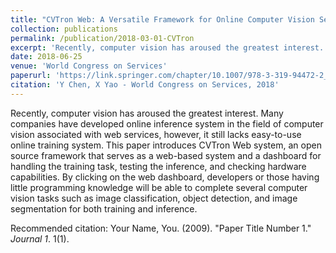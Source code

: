 ```yaml
---
title: "CVTron Web: A Versatile Framework for Online Computer Vision Services"
collection: publications
permalink: /publication/2018-03-01-CVTron
excerpt: 'Recently, computer vision has aroused the greatest interest. Many companies have developed online inference system in the field of computer vision associated with web services, however, it still lacks easy-to-use online training system. This paper introduces CVTron Web system, an open source framework that serves as a web-based system and a dashboard for handling the training task, testing the inference, and checking hardware capabilities. By clicking on the web dashboard, developers or those having little programming knowledge will be able to complete several computer vision tasks such as image classification, object detection, and image segmentation for both training and inference.'
date: 2018-06-25
venue: 'World Congress on Services'
paperurl: 'https://link.springer.com/chapter/10.1007/978-3-319-94472-2_5'
citation: 'Y Chen, X Yao - World Congress on Services, 2018'
---
```

Recently, computer vision has aroused the greatest interest. Many companies have developed online inference system in the field of computer vision associated with web services, however, it still lacks easy-to-use online training system. This paper introduces CVTron Web system, an open source framework that serves as a web-based system and a dashboard for handling the training task, testing the inference, and checking hardware capabilities. By clicking on the web dashboard, developers or those having little programming knowledge will be able to complete several computer vision tasks such as image classification, object detection, and image segmentation for both training and inference.

Recommended citation: Your Name, You. (2009). "Paper Title Number 1." <i>Journal 1</i>. 1(1).